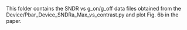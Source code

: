 This folder contains the SNDR vs g_on/g_off data files obtained from the Device/Pbar_Device_SNDRa_Max_vs_contrast.py and plot Fig. 6b in the paper.
